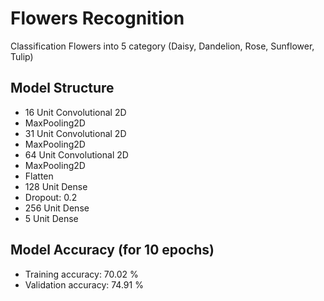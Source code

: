 # Flowers Recognition
Classification Flowers into 5 category (Daisy, Dandelion, Rose, Sunflower, Tulip)

## Model Structure
- 16 Unit Convolutional 2D
- MaxPooling2D
- 31 Unit Convolutional 2D
- MaxPooling2D
- 64 Unit Convolutional 2D
- MaxPooling2D
- Flatten
- 128 Unit Dense
- Dropout: 0.2
- 256 Unit Dense
- 5 Unit Dense

## Model Accuracy (for 10 epochs)
- Training accuracy: 70.02 %
- Validation accuracy: 74.91 %

